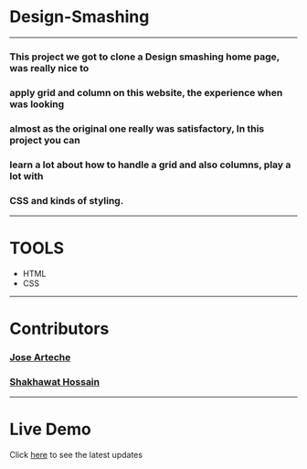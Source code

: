 # Design-Smashing
---
### This project we got to clone a Design smashing home page, was really nice to
### apply grid and column on this website, the experience when was looking
### almost as the original one really was satisfactory, In this project you can
### learn a lot about how to handle a grid and also columns, play a lot with
### CSS and kinds of styling.
---
# TOOLS
- HTML
- CSS
---
# Contributors

### [Jose Arteche](https://github.com/trillianjose)
### [Shakhawat Hossain](https://github.com/shshamim63)
---
# Live Demo

Click [here](https://raw.githack.com/shshamim63/Design-Smashing/development/index.html) to see the latest updates
